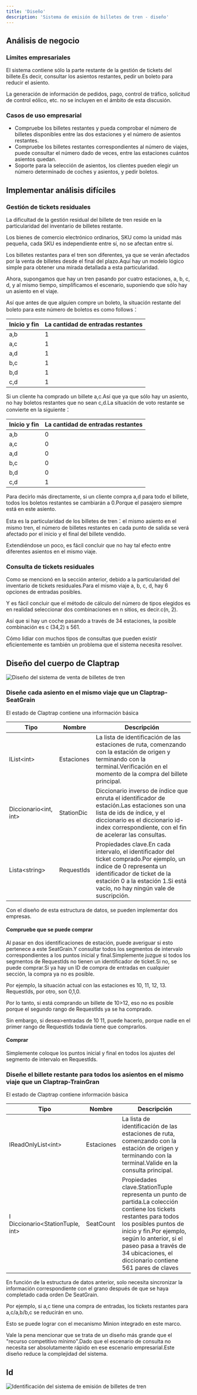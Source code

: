 ```yaml
---
title: 'Diseño'
description: 'Sistema de emisión de billetes de tren - diseño'
---
```



## Análisis de negocio

### Límites empresariales

El sistema contiene sólo la parte restante de la gestión de tickets del billete.Es decir, consultar los asientos restantes, pedir un boleto para reducir el asiento.

La generación de información de pedidos, pago, control de tráfico, solicitud de control eólico, etc. no se incluyen en el ámbito de esta discusión.

### Casos de uso empresarial

- Compruebe los billetes restantes y pueda comprobar el número de billetes disponibles entre las dos estaciones y el número de asientos restantes.
- Compruebe los billetes restantes correspondientes al número de viajes, puede consultar el número dado de veces, entre las estaciones cuántos asientos quedan.
- Soporte para la selección de asientos, los clientes pueden elegir un número determinado de coches y asientos, y pedir boletos.

## Implementar análisis difíciles

### Gestión de tickets residuales

La dificultad de la gestión residual del billete de tren reside en la particularidad del inventario de billetes restante.

Los bienes de comercio electrónico ordinarios, SKU como la unidad más pequeña, cada SKU es independiente entre sí, no se afectan entre sí.

Los billetes restantes para el tren son diferentes, ya que se verán afectados por la venta de billetes desde el final del plazo.Aquí hay un modelo lógico simple para obtener una mirada detallada a esta particularidad.

Ahora, supongamos que hay un tren pasando por cuatro estaciones, a, b, c, d, y al mismo tiempo, simplificamos el escenario, suponiendo que sólo hay un asiento en el viaje.

Así que antes de que alguien compre un boleto, la situación restante del boleto para este número de boletos es como follows：

| Inicio y fin | La cantidad de entradas restantes |
| ------------ | --------------------------------- |
| a,b          | 1                                 |
| a,c          | 1                                 |
| a,d          | 1                                 |
| b,c          | 1                                 |
| b,d          | 1                                 |
| c,d          | 1                                 |

Si un cliente ha comprado un billete a,c.Así que ya que sólo hay un asiento, no hay boletos restantes que no sean c,d.La situación de voto restante se convierte en la siguiente：

| Inicio y fin | La cantidad de entradas restantes |
| ------------ | --------------------------------- |
| a,b          | 0                                 |
| a,c          | 0                                 |
| a,d          | 0                                 |
| b,c          | 0                                 |
| b,d          | 0                                 |
| c,d          | 1                                 |

Para decirlo más directamente, si un cliente compra a,d para todo el billete, todos los boletos restantes se cambiarán a 0.Porque el pasajero siempre está en este asiento.

Esta es la particularidad de los billetes de tren：el mismo asiento en el mismo tren, el número de billetes restantes en cada punto de salida se verá afectado por el inicio y el final del billete vendido.

Extendiéndose un poco, es fácil concluir que no hay tal efecto entre diferentes asientos en el mismo viaje.

### Consulta de tickets residuales

Como se mencionó en la sección anterior, debido a la particularidad del inventario de tickets residuales.Para el mismo viaje a, b, c, d, hay 6 opciones de entradas posibles.

Y es fácil concluir que el método de cálculo del número de tipos elegidos es en realidad seleccionar dos combinaciones en n sitios, es decir.c(n, 2).

Así que si hay un coche pasando a través de 34 estaciones, la posible combinación es c (34,2) s 561.

Cómo lidiar con muchos tipos de consultas que pueden existir eficientemente es también un problema que el sistema necesita resolver.

## Diseño del cuerpo de Claptrap

![Diseño del sistema de venta de billetes de tren](/images/20200720-001.png)

### Diseñe cada asiento en el mismo viaje que un Claptrap-SeatGrain

El estado de Claptrap contiene una información básica

| Tipo                                    | Nombre     | Descripción                                                                                                                                                                                                                    |
| --------------------------------------- | ---------- | ------------------------------------------------------------------------------------------------------------------------------------------------------------------------------------------------------------------------------ |
| IList&lt;int&gt;            | Estaciones | La lista de identificación de las estaciones de ruta, comenzando con la estación de origen y terminando con la terminal.Verificación en el momento de la compra del billete principal.                                         |
| Diccionario&lt;int, int&gt; | StationDic | Diccionario inverso de índice que enruta el identificador de estación.Las estaciones son una lista de ids de índice, y el diccionario es el diccionario id-index correspondiente, con el fin de acelerar las consultas.        |
| Lista&lt;string&gt;         | RequestIds | Propiedades clave.En cada intervalo, el identificador del ticket comprado.Por ejemplo, un índice de 0 representa un identificador de ticket de la estación 0 a la estación 1.Si está vacío, no hay ningún vale de suscripción. |

Con el diseño de esta estructura de datos, se pueden implementar dos empresas.

#### Compruebe que se puede comprar

Al pasar en dos identificaciones de estación, puede averiguar si esto pertenece a este SeatGrain.Y consultar todos los segmentos de intervalo correspondientes a los puntos inicial y final.Simplemente juzgue si todos los segmentos de RequestIds no tienen un identificador de ticket.Si no, se puede comprar.Si ya hay un ID de compra de entradas en cualquier sección, la compra ya no es posible.

Por ejemplo, la situación actual con las estaciones es 10, 11, 12, 13. RequestIds, por otro, son 0,1,0.

Por lo tanto, si está comprando un billete de 10>12, eso no es posible porque el segundo rango de RequestIds ya se ha comprado.

Sin embargo, si desea>entradas de 10  11, puede hacerlo, porque nadie en el primer rango de RequestIds todavía tiene que comprarlos.

#### Comprar

Simplemente coloque los puntos inicial y final en todos los ajustes del segmento de intervalo en RequestIds.

### Diseñe el billete restante para todos los asientos en el mismo viaje que un Claptrap-TrainGran

El estado de Claptrap contiene información básica

| Tipo                                               | Nombre     | Descripción                                                                                                                                                                                                                                                                       |
| -------------------------------------------------- | ---------- | --------------------------------------------------------------------------------------------------------------------------------------------------------------------------------------------------------------------------------------------------------------------------------- |
| IReadOnlyList&lt;int&gt;               | Estaciones | La lista de identificación de las estaciones de ruta, comenzando con la estación de origen y terminando con la terminal.Valide en la consulta principal.                                                                                                                          |
| I Diccionario&lt;StationTuple, int&gt; | SeatCount  | Propiedades clave.StationTuple representa un punto de partida.La colección contiene los tickets restantes para todos los posibles puntos de inicio y fin.Por ejemplo, según lo anterior, si el paseo pasa a través de 34 ubicaciones, el diccionario contiene 561 pares de claves |

En función de la estructura de datos anterior, solo necesita sincronizar la información correspondiente con el grano después de que se haya completado cada orden De SeatGrain.

Por ejemplo, si a,c tiene una compra de entradas, los tickets restantes para a,c/a,b/b,c se reducirán en uno.

Esto se puede lograr con el mecanismo Minion integrado en este marco.

Vale la pena mencionar que se trata de un diseño más grande que el "recurso competitivo mínimo".Dado que el escenario de consulta no necesita ser absolutamente rápido en ese escenario empresarial.Este diseño reduce la complejidad del sistema.

## Id

![Identificación del sistema de emisión de billetes de tren](/images/20200813-001.png)
